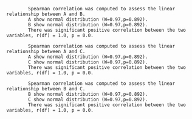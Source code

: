 
            Spearman correlation was computed to assess the linear relationship between A and B.
            A show normal distribution (W=0.97,p=0.892).
            B show normal distribution (W=0.97,p=0.892).
            There was significant positive correlation between the two variables, r(df) = 1.0, p = 0.0.
            
            Spearman correlation was computed to assess the linear relationship between A and C.
            A show normal distribution (W=0.97,p=0.892).
            C show normal distribution (W=0.97,p=0.892).
            There was significant positive correlation between the two variables, r(df) = 1.0, p = 0.0.
            
            Spearman correlation was computed to assess the linear relationship between B and C.
            B show normal distribution (W=0.97,p=0.892).
            C show normal distribution (W=0.97,p=0.892).
            There was significant positive correlation between the two variables, r(df) = 1.0, p = 0.0.
            